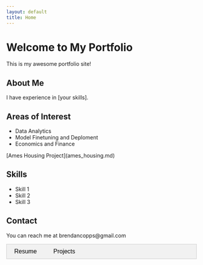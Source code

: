 ```yaml
---
layout: default
title: Home
---
```


<h1>Welcome to My Portfolio</h1>
<p>This is my awesome portfolio site!</p>

<h2>About Me</h2>
<p>I have experience in [your skills].</p>

<h2> Areas of Interest </h2>
<ul> 
    <li>Data Analytics</li>
    <li>Model Finetuning and Deploment</li>
    <li>Economics and Finance</li>
</ul>
[Ames Housing Project](ames_housing.md)

<h2>Skills</h2>
<ul>
    <li>Skill 1</li>
    <li>Skill 2</li>
    <li>Skill 3</li>
</ul>

<h2>Contact</h2>
<p>You can reach me at brendancopps@gmail.com</p>

<div class="tab">
    <button class="tablinks" onclick="openTab(event, 'Resume')" id="defaultOpen">Resume</button>
    <button class="tablinks" onclick="openTab(event, 'Projects')">Projects</button>
</div>

<div id="Resume" class="tabcontent">
    <h1>My Resume</h1>
    <p>Content for your resume goes here.</p>

    <a href = "https://www.google.com/">Google</a>
    Updated
</div>

<div id="Projects" class="tabcontent">
    <h1>My Projects</h1>
    <p>Content for your projects goes here.</p>
    Trying to get the link to work
    
    [Ames Housing Project](ames_housing.md)
    
    Maybe surrounding it with normal words?
    
    This is a link to my <a href = "ames_housing.md">Google</a> site. Hopefully that works

    This is the identical Google link as the front page:
    <a href = "https://www.google.com/">Google</a>

    We can hope
    
</div>

<script>
//Create two tabs to flip between resume and project views
function openTab(evt, tabName) {
    var i, tabcontent, tablinks;
    tabcontent = document.getElementsByClassName("tabcontent");
    for (i = 0; i < tabcontent.length; i++) {
        tabcontent[i].style.display = "none";
    }
    tablinks = document.getElementsByClassName("tablinks");
    for (i = 0; i < tablinks.length; i++) {
        tablinks[i].className = tablinks[i].className.replace(" active", "");
    }
    document.getElementById(tabName).style.display = "block";
    evt.currentTarget.className += " active";
}
// Automatically click the default tab 
document.getElementById("defaultOpen").click();
</script>

<style>
.tab {
    overflow: hidden;
    border: 1px solid #ccc;
    background-color: #f1f1f1;
}

.tab button {
    background-color: inherit;
    border: none;
    color: black;
    cursor: pointer;
    padding: 10px 20px;
    font-size: 16px;
}

.tab button:hover {
    background-color: #ddd;
}

.tab button.active {
    background-color: #ccc;
}

.tabcontent {
    display: none;
    padding: 6px 12px;
    border: 1px solid #ccc;
    border-top: none;
}
</style>
